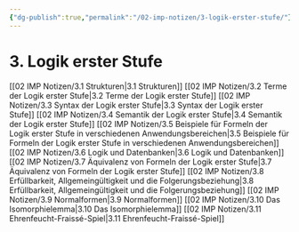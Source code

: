 ```yaml
---
{"dg-publish":true,"permalink":"/02-imp-notizen/3-logik-erster-stufe/"}
---
```


# 3. Logik erster Stufe
[[02 IMP Notizen/3.1 Strukturen\|3.1 Strukturen]]
[[02 IMP Notizen/3.2 Terme der Logik erster Stufe\|3.2 Terme der Logik erster Stufe]]
[[02 IMP Notizen/3.3 Syntax der Logik erster Stufe\|3.3 Syntax der Logik erster Stufe]]
[[02 IMP Notizen/3.4 Semantik der Logik erster Stufe\|3.4 Semantik der Logik erster Stufe]]
[[02 IMP Notizen/3.5 Beispiele für Formeln der Logik erster Stufe in verschiedenen Anwendungsbereichen\|3.5 Beispiele für Formeln der Logik erster Stufe in verschiedenen Anwendungsbereichen]]
[[02 IMP Notizen/3.6 Logik und Datenbanken\|3.6 Logik und Datenbanken]]
[[02 IMP Notizen/3.7 Äquivalenz von Formeln der Logik erster Stufe\|3.7 Äquivalenz von Formeln der Logik erster Stufe]]
[[02 IMP Notizen/3.8 Erfüllbarkeit, Allgemeingültigkeit und die Folgerungsbeziehung\|3.8 Erfüllbarkeit, Allgemeingültigkeit und die Folgerungsbeziehung]]
[[02 IMP Notizen/3.9 Normalformen\|3.9 Normalformen]]
[[02 IMP Notizen/3.10 Das Isomorphielemma\|3.10 Das Isomorphielemma]]
[[02 IMP Notizen/3.11 Ehrenfeucht-Fraissé-Spiel\|3.11 Ehrenfeucht-Fraissé-Spiel]]